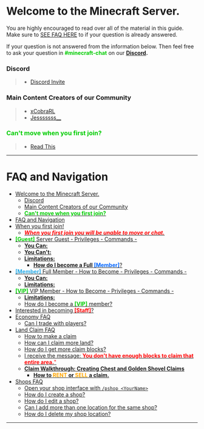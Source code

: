 # Welcome to the Minecraft Server.

You are highly encouraged to read over all of the material in this guide. Make sure to [SEE FAQ HERE](#quick-faq) to if your question is already answered.

If your question is not answered from the information below.
Then feel free to ask your question in <span style="color:#00cc00">**#minecraft-chat**</span> on our **[Discord](https://discord.gg/n3BXRmmuk2).**

### Discord
> - [Discord Invite](https://discord.gg/n3BXRmmuk2)

### Main Content Creators of our Community
> - [xCobraRL](https://twitch.tv/xCobraRL)
> - [Jesssssss__](https://www.twitch.tv/jesssssss__)

### <span style="color:#00cc00">**Can't move when you first join?**</span>
> - [Read This](#when-you-first-join-guest)

- - -

# FAQ and Navigation


- [Welcome to the Minecraft Server.](./index/#welcome-to-the-minecraft-server)
    - [Discord](./index/#discord)
    - [Main Content Creators of our Community](./index/#main-content-creators-of-our-community)
    - [<span style="color:#00cc00">**Can't move when you first join?**</span>](./index/#cant-move-when-you-first-join)
- [FAQ and Navigation](#faq-and-navigation)
- [When you first join!](./01-firstjoin.md/#when-you-first-join)
    - [**<span style="color:red">_When you first join you will be unable to move or chat._</span>**](./01-firstjoin.md/#when-you-first-join-you-will-be-unable-to-move-or-chat)
- [<span style="color:#00cc00">**[Guest]**</span> Server Guest - Privileges - Commands -](./02-membershiplevels.md/#guest-server-guest---privileges---commands--)
    - [**You Can:**](./02-membershiplevels.md/#you-can)
    - [**You Can't:**](./02-membershiplevels.md/#you-cant)
    - [**Limitations:**](./02-membershiplevels.md/#limitations)
      - [**How do I become a Full <span style="color:#0066ff">[Member]</span>**?](./02-membershiplevels.md/#how-do-i-become-a-full-member)
- [<span style="color:#26a9e5">**[Member]**</span> Full Member - How to Become - Privileges - Commands -](./02-membershiplevels.md/#member-full-member---how-to-become---privileges---commands--)
    - [**You Can:**](./02-membershiplevels.md/#you-can-1)
    - [**Limitations:**](./02-membershiplevels.md/#limitations-1)
- [<span style="color:#00cc00">**[VIP]**</span> VIP Member - How to Become - Privileges - Commands -](./02-membershiplevels.md/#vip-vip-member---how-to-become---privileges---commands--)
    - [**Limitations:**](./02-membershiplevels.md/#limitations-2)
    - [How do I become a <span style="color:#00cc00">**[VIP]**</span> member?](./02-membershiplevels.md/#how-do-i-become-a-vip-member)
- [Interested in becoming <span style="color:red">**[Staff]**</span>?](./02-membershiplevels.md/#interested-in-becoming-staff)
- [Economy FAQ](./03-economyfaq.md/#economy-faq)
    - [Can I trade with players?](./03-economyfaq.md/#can-i-trade-with-players)
- [Land Claim FAQ](./04-landclaimfaq.md/#land-claim-faq)
    - [How to make a claim](./04-landclaimfaq.md/#how-to-make-a-claim)
    - [How can I claim more land?](./04-landclaimfaq.md/#how-can-i-claim-more-land)
    - [How do I get more claim blocks?](./04-landclaimfaq.md/#how-do-i-get-more-claim-blocks)
    - [I receive the message: <span style="color:red">**You don't have enough blocks to claim that entire area.**"</span>](./04-landclaimfaq.md/#i-receive-the-message-you-dont-have-enough-blocks-to-claim-that-entire-area)
    - [**Claim Walkthrough: Creating Chest and Golden Shovel Claims**](./04-landclaimfaq.md/#claim-walkthrough-creating-chest-and-golden-shovel-claims)
      - [**How to <span style="color:orange">RENT</span> or <span style="color:orange">SELL</span> a claim.**](./04-landclaimfaq.md/#how-to-rent-or-sell-a-claim)
- [Shops FAQ](./05-shopsfaq.md/#shops-faq)
    - [Open your shop interface with `/pshop <YourName>`](./05-shopsfaq.md/#open-your-shop-interface-with-pshop-yourname)
    - [How do I create a shop?](./05-shopsfaq.md/#how-do-i-create-a-shop)
    - [How do I edit a shop?](./05-shopsfaq.md/#how-do-i-edit-a-shop)
    - [Can I add more than one location for the same shop?](./05-shopsfaq.md/#can-i-add-more-than-one-location-for-the-same-shop)
    - [How do I delete my shop location?](./05-shopsfaq.md/#how-do-i-delete-my-shop-location)


- - -